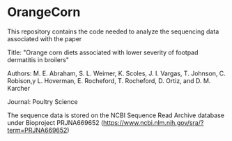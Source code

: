 # OrangeCorn

This repository contains the code needed to analyze the sequencing data associated with the paper 

Title: "Orange corn diets associated with lower severity of footpad dermatitis in broilers"

Authors: M. E. Abraham, S. L. Weimer, K. Scoles, J. I. Vargas, T. Johnson, C. Robison,y L. Hoverman, E. Rocheford, T. Rocheford, D. Ortiz, and D. M. Karcher

Journal: Poultry Science

The sequence data is stored on the NCBI Sequence Read Archive database under Bioproject PRJNA669652 (https://www.ncbi.nlm.nih.gov/sra/?term=PRJNA669652)
